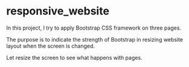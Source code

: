 # responsive_website

In this project, I try to apply Bootstrap CSS framework on three pages. 

The purpose is to indicate the strength of Bootstrap in resizing website layout when the screen is changed.

Let resize the screen to see what happens with pages.

